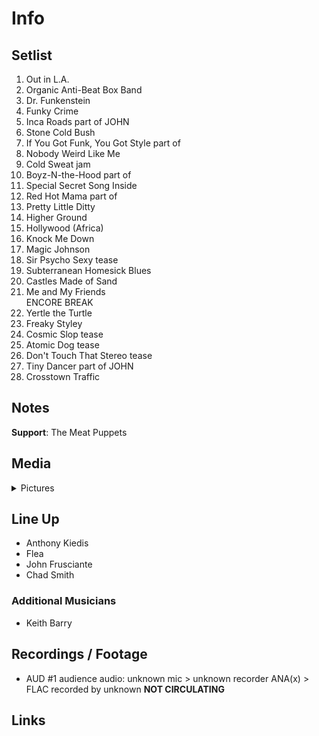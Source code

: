 # Info

## Setlist

1. Out in L.A.
2. Organic Anti-Beat Box Band
3. Dr. Funkenstein
4. Funky Crime
5. Inca Roads part of JOHN
6. Stone Cold Bush
7. If You Got Funk, You Got Style part of
8. Nobody Weird Like Me
9. Cold Sweat jam
10. Boyz-N-the-Hood part of
11. Special Secret Song Inside
12. Red Hot Mama part of
13. Pretty Little Ditty
14. Higher Ground
15. Hollywood (Africa)
16. Knock Me Down
17. Magic Johnson
18. Sir Psycho Sexy tease
19. Subterranean Homesick Blues
20. Castles Made of Sand
21. Me and My Friends
<br> ENCORE BREAK
22. Yertle the Turtle
23. Freaky Styley
24. Cosmic Slop tease
25. Atomic Dog tease
26. Don't Touch That Stereo tease
27. Tiny Dancer part of JOHN
28. Crosstown Traffic

## Notes

**Support**: The Meat Puppets

## Media 

<details>
  <summary>Pictures</summary>
  <!--<img alt="Setlist" title="Setlist" src="_.jpg" height="200" />
  <img alt="Flyer" title="Flyer" src="_.jpg" height="200" />
  <img alt="Clipper" title="Clipper" src="_.jpg" height="200" />
  <img alt="Ticket" title="Ticket" src="_.jpg" height="200" />
  -->
</details>

## Line Up

* Anthony Kiedis
* Flea
* John Frusciante
* Chad Smith

### Additional Musicians

* Keith Barry

## Recordings / Footage

* AUD #1 audience audio: unknown mic > unknown recorder ANA(x) > FLAC recorded by unknown **NOT CIRCULATING**

## Links
